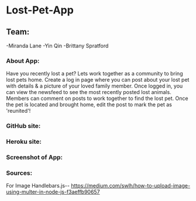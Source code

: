 # Lost-Pet-App

## Team:
-Miranda Lane
-Yin Qin
-Brittany Spratford

### About App:
Have you recently lost a pet? Lets work together as a community to bring lost pets home. Create a log in page where you can post about your lost pet with details & a picture of your loved family member. Once logged in, you can view the newsfeed to see the most recently posted lost animals. Members can comment on posts to work together to find the lost pet. Once the pet is located and brought home, edit the post to mark the pet as 'reunited'!

### GitHub site:


### Heroku site:


### Screenshot of App:


### Sources:
For Image Handlebars.js--
https://medium.com/swlh/how-to-upload-image-using-multer-in-node-js-f3aeffb90657